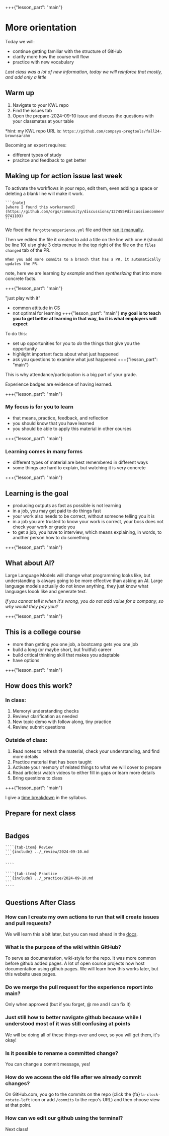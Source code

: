 
+++{"lesson_part": "main"}
# More orientation

Today we will: 
- continue getting familiar with the structure of GitHub
- clarify more how the course will flow
- practice with new vocabulary

*Last class was a lot of new information, today we will reinforce that mostly, and add only a little* 

## Warm up

1. Navigate to your KWL repo 
2. Find the issues tab
3. Open the prepare-2024-09-10 issue and discuss the questions with your classmates at your table

*hint: my KWL repo URL is: `https://github.com/compsys-progtools/fall24-brownsarahm`

Becoming an expert requires:
- different types of study
- pracitce and feedback to get better



## Making up for action issue last week

To activate the workflows in your repo, edit them, even adding a space or deleting a blank line will make it work. 

````{margin}
```{note}
[where I found this workaround](https://github.com/orgs/community/discussions/127455#discussioncomment-9741103)
```
````

We fixed the `forgottenexperience.yml` file and then [ran it manually](https://docs.github.com/en/actions/managing-workflow-runs-and-deployments/managing-workflow-runs/manually-running-a-workflow).

Then we edited the file it created to add a title on the line with one `#` (should be line 10) uisn ghte 3 dots menue in the top right of the file on the `files changed` tab of the PR. 


```{note}
When you add more commits to a branch that has a PR, it automatically updates the PR. 
```


note, here we are learning *by example* and then *synthesizing* that into more concrete facts. 

+++{"lesson_part": "main"}

"just play with it"

- common attitude in CS
- not optimal for learning
+++{"lesson_part": "main"}
**my goal is to teach you to get better at learning in that way, bc it is what employers will expect**

To do this:
- set up opportunities for you to *do* the things that give you the opportunity
- highlight important facts about what just happened
- ask you questions to examine what just happened
+++{"lesson_part": "main"}

This is why attendance/participation is a big part of your grade. 

Experience badges are evidence of having learned. 


+++{"lesson_part": "main"}

### My focus is for you to learn


- that means, practice, feedback, and reflection
- you should know that you have learned
- you should be able to apply this material in other courses

+++{"lesson_part": "main"}

### Learning comes in many forms

- different types of material are best remembered in different ways
- some things are hard to explain, but watching it is very concrete

+++{"lesson_part": "main"}

## Learning is the goal

- producing outputs as fast as possible is not learning
- in a job, you may get paid to do things fast
- your work also needs to be correct, without someone telling you it is
- in a job you are trusted to know your work is correct, your boss does not check your work or grade you
- to get a job, you have to interview, which means explaining, in words, to another person how to do something


+++{"lesson_part": "main"}

## What about AI?

Large Language Models will change what programming looks like, but understanding is always going to be more effective than asking an AI.  Large language models actually do not know anything, they just know what languages loook like and generate text.  


*if you cannot tell it when it's wrong, you do not add value for a company, so why would they pay you?*

+++{"lesson_part": "main"}

## This is a college course

- more than getting you one job, a bootcamp gets you one job
- build a long (or maybe short, but fruitful) career 
- build critical thinking skill that makes you adaptable
- have options

+++{"lesson_part": "main"}
## How does this work? 

### In class:

1. Memory/ understanding checks
1. Review/ clarification as needed
1. New topic demo with follow along, tiny practice
1. Review, submit questions


### Outside of class:


1. Read notes to refresh the material, check your understanding, and find more details
1. Practice material that has been taught
1. Activate your memory of related things to what we will cover to prepare
1. Read articles/ watch videos to either fill in gaps or learn more details
1. Bring questions to class

+++{"lesson_part": "main"}

I give a [time breakdown](https://compsys-progtools.github.io/spring2024/syllabus/schedule.html#recommended-workload-distribution) in the syllabus. 


## Prepare for next class 

```{include} ../_prepare/2024-09-12.md
```

## Badges

`````{tab-set}
````{tab-item} Review
```{include} ../_review/2024-09-10.md
```

````

````{tab-item} Practice
```{include} ../_practice/2024-09-10.md
```
````
`````

## Questions After Class

### How can I create my own actions to run that will create issues and pull requests?

We will learn this a bit later, but you can read ahead in the [docs](https://docs.github.com/en/actions/writing-workflows/workflow-syntax-for-github-actions).

### What is the purpose of the wiki within GitHub?

To serve as documentation, wiki-style for the repo.  It was more common before github added pages. A lot of open source projects now host documentation using github pages. We will learn how this works later, but this website uses pages. 

### Do we merge the pull request for the experience report into main?

Only when approved (but if you forget, @ me and I can fix it)

### Just still how to better navigate github because while I understood most of it was still confusing at points 

We will be doing all of these things over and over, so you will get them, it's okay!

### Is it possible to rename a committed change? 

You can change a commit message, yes! 

### How do we access the old file after we already commit changes?

On GitHub.com, you go to the commits on the repo (click the {fa}`fa-clock-rotate-left` icon or add `/commits` to the repo's URL) and then choose view at that point. 

### How can we edit our github using the terminal?

Next class! 

